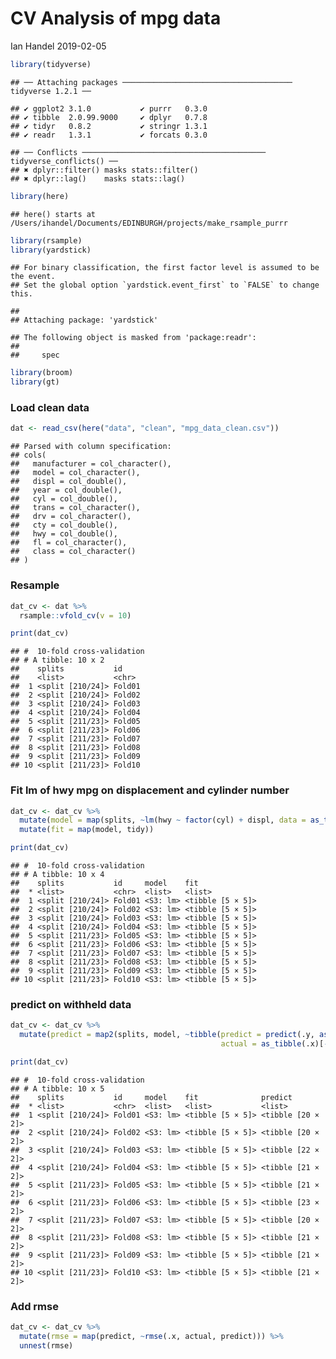 CV Analysis of mpg data
================
Ian Handel
2019-02-05

``` r
library(tidyverse)
```

    ## ── Attaching packages ────────────────────────────────────── tidyverse 1.2.1 ──

    ## ✔ ggplot2 3.1.0           ✔ purrr   0.3.0      
    ## ✔ tibble  2.0.99.9000     ✔ dplyr   0.7.8      
    ## ✔ tidyr   0.8.2           ✔ stringr 1.3.1      
    ## ✔ readr   1.3.1           ✔ forcats 0.3.0

    ## ── Conflicts ───────────────────────────────────────── tidyverse_conflicts() ──
    ## ✖ dplyr::filter() masks stats::filter()
    ## ✖ dplyr::lag()    masks stats::lag()

``` r
library(here)
```

    ## here() starts at /Users/ihandel/Documents/EDINBURGH/projects/make_rsample_purrr

``` r
library(rsample)
library(yardstick)
```

    ## For binary classification, the first factor level is assumed to be the event.
    ## Set the global option `yardstick.event_first` to `FALSE` to change this.

    ## 
    ## Attaching package: 'yardstick'

    ## The following object is masked from 'package:readr':
    ## 
    ##     spec

``` r
library(broom)
library(gt)
```

### Load clean data

``` r
dat <- read_csv(here("data", "clean", "mpg_data_clean.csv"))
```

    ## Parsed with column specification:
    ## cols(
    ##   manufacturer = col_character(),
    ##   model = col_character(),
    ##   displ = col_double(),
    ##   year = col_double(),
    ##   cyl = col_double(),
    ##   trans = col_character(),
    ##   drv = col_character(),
    ##   cty = col_double(),
    ##   hwy = col_double(),
    ##   fl = col_character(),
    ##   class = col_character()
    ## )

### Resample

``` r
dat_cv <- dat %>%
  rsample::vfold_cv(v = 10)

print(dat_cv)
```

    ## #  10-fold cross-validation 
    ## # A tibble: 10 x 2
    ##    splits           id    
    ##    <list>           <chr> 
    ##  1 <split [210/24]> Fold01
    ##  2 <split [210/24]> Fold02
    ##  3 <split [210/24]> Fold03
    ##  4 <split [210/24]> Fold04
    ##  5 <split [211/23]> Fold05
    ##  6 <split [211/23]> Fold06
    ##  7 <split [211/23]> Fold07
    ##  8 <split [211/23]> Fold08
    ##  9 <split [211/23]> Fold09
    ## 10 <split [211/23]> Fold10

### Fit lm of hwy mpg on displacement and cylinder number

``` r
dat_cv <- dat_cv %>% 
  mutate(model = map(splits, ~lm(hwy ~ factor(cyl) + displ, data = as_tibble(.x)))) %>% 
  mutate(fit = map(model, tidy))

print(dat_cv)
```

    ## #  10-fold cross-validation 
    ## # A tibble: 10 x 4
    ##    splits           id     model    fit             
    ##  * <list>           <chr>  <list>   <list>          
    ##  1 <split [210/24]> Fold01 <S3: lm> <tibble [5 × 5]>
    ##  2 <split [210/24]> Fold02 <S3: lm> <tibble [5 × 5]>
    ##  3 <split [210/24]> Fold03 <S3: lm> <tibble [5 × 5]>
    ##  4 <split [210/24]> Fold04 <S3: lm> <tibble [5 × 5]>
    ##  5 <split [211/23]> Fold05 <S3: lm> <tibble [5 × 5]>
    ##  6 <split [211/23]> Fold06 <S3: lm> <tibble [5 × 5]>
    ##  7 <split [211/23]> Fold07 <S3: lm> <tibble [5 × 5]>
    ##  8 <split [211/23]> Fold08 <S3: lm> <tibble [5 × 5]>
    ##  9 <split [211/23]> Fold09 <S3: lm> <tibble [5 × 5]>
    ## 10 <split [211/23]> Fold10 <S3: lm> <tibble [5 × 5]>

### predict on withheld data

``` r
dat_cv <- dat_cv %>% 
  mutate(predict = map2(splits, model, ~tibble(predict = predict(.y, as_tibble(.x)[-.x$in_id,]),
                                               actual = as_tibble(.x)[-.x$in_id, ]$hwy)))

print(dat_cv)
```

    ## #  10-fold cross-validation 
    ## # A tibble: 10 x 5
    ##    splits           id     model    fit              predict          
    ##  * <list>           <chr>  <list>   <list>           <list>           
    ##  1 <split [210/24]> Fold01 <S3: lm> <tibble [5 × 5]> <tibble [20 × 2]>
    ##  2 <split [210/24]> Fold02 <S3: lm> <tibble [5 × 5]> <tibble [20 × 2]>
    ##  3 <split [210/24]> Fold03 <S3: lm> <tibble [5 × 5]> <tibble [22 × 2]>
    ##  4 <split [210/24]> Fold04 <S3: lm> <tibble [5 × 5]> <tibble [21 × 2]>
    ##  5 <split [211/23]> Fold05 <S3: lm> <tibble [5 × 5]> <tibble [21 × 2]>
    ##  6 <split [211/23]> Fold06 <S3: lm> <tibble [5 × 5]> <tibble [23 × 2]>
    ##  7 <split [211/23]> Fold07 <S3: lm> <tibble [5 × 5]> <tibble [20 × 2]>
    ##  8 <split [211/23]> Fold08 <S3: lm> <tibble [5 × 5]> <tibble [21 × 2]>
    ##  9 <split [211/23]> Fold09 <S3: lm> <tibble [5 × 5]> <tibble [21 × 2]>
    ## 10 <split [211/23]> Fold10 <S3: lm> <tibble [5 × 5]> <tibble [21 × 2]>

### Add rmse

``` r
dat_cv <- dat_cv %>% 
  mutate(rmse = map(predict, ~rmse(.x, actual, predict))) %>% 
  unnest(rmse)
```

